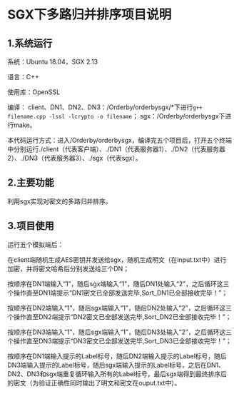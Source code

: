 # SGX下多路归并排序项目说明

## 1.系统运行

系统：Ubuntu 18.04，SGX 2.13

语言：C++

使用库：OpenSSL

编译：
client、DN1、DN2、DN3：/Orderby/orderbysgx/*下进行`g++ filename.cpp -lssl -lcrypto -o filename`；
sgx：/Orderby/orderbysgx下进行make。

本代码运行方式：进入/Orderby/orderbysgx，编译完五个项目后，打开五个终端中分别运行./client（代表客户端）、./DN1（代表服务器1）、./DN2（代表服务器2）、./DN3（代表服务器3）、./sgx（代表sgx）。

## 2.主要功能

利用sgx实现对密文的多路归并排序。

## 3.项目使用

运行五个模拟端后：

在client端随机生成AES密钥并发送给sgx，随机生成明文（在input.txt中）进行加密，并将密文哈希后分别发送给三个DN；

按顺序在DN1端输入“1”，随后sgx端输入“1”，随后DN1处输入“2”，之后循环这三个操作直至DN1端提示“DN1密文已全部发送完毕,Sort_DN1已全部接收完毕！”；

按顺序在DN2端输入“1”，随后sgx端输入“1”，随后DN2处输入“2”，之后循环这三个操作直至DN2端提示“DN2密文已全部发送完毕,Sort_DN2已全部接收完毕！”；

按顺序在DN3端输入“1”，随后sgx端输入“1”，随后DN3处输入“2”，之后循环这三个操作直至DN3端提示“DN3密文已全部发送完毕,Sort_DN3已全部接收完毕！”；

按顺序在DN1端输入提示的Label标号，随后DN2端输入提示的Label标号，随后DN3端输入提示的Label标号，随后sgx端输入提示的Label标号，之后在DN1、DN2、DN3和sgx端重复循环输入所有的Label标号，最后sgx端得到最终排序后的密文（为验证正确性同时输出了明文和密文在ouput.txt中）。